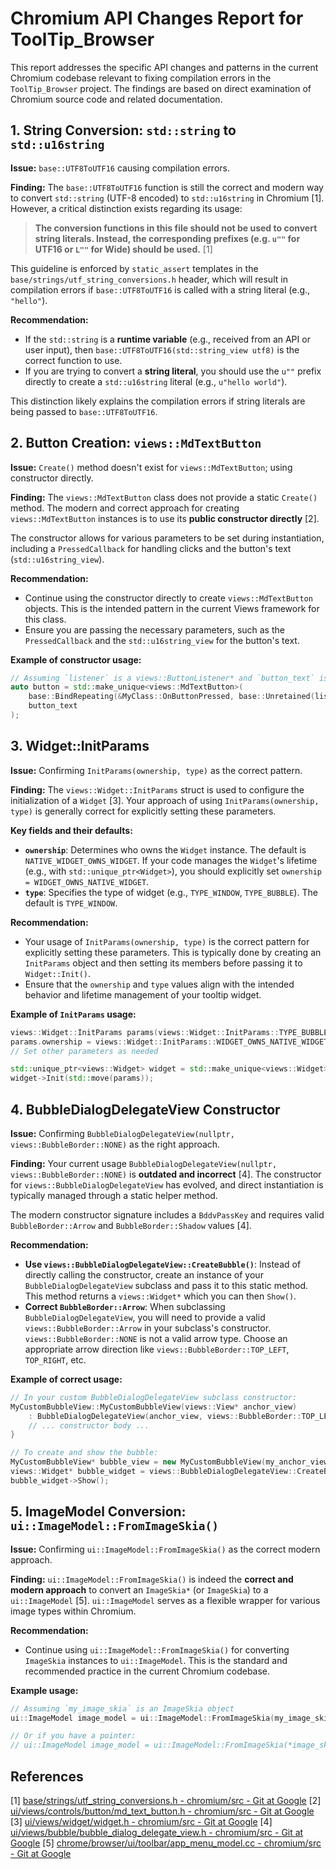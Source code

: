 # Chromium API Changes Report for ToolTip_Browser

This report addresses the specific API changes and patterns in the current Chromium codebase relevant to fixing compilation errors in the `ToolTip_Browser` project. The findings are based on direct examination of Chromium source code and related documentation.

## 1. String Conversion: `std::string` to `std::u16string`

**Issue:** `base::UTF8ToUTF16` causing compilation errors.

**Finding:** The `base::UTF8ToUTF16` function is still the correct and modern way to convert `std::string` (UTF-8 encoded) to `std::u16string` in Chromium [1]. However, a critical distinction exists regarding its usage:

> **The conversion functions in this file should not be used to convert string literals. Instead, the corresponding prefixes (e.g. `u""` for UTF16 or `L""` for Wide) should be used.** [1]

This guideline is enforced by `static_assert` templates in the `base/strings/utf_string_conversions.h` header, which will result in compilation errors if `base::UTF8ToUTF16` is called with a string literal (e.g., `"hello"`).

**Recommendation:**
*   If the `std::string` is a **runtime variable** (e.g., received from an API or user input), then `base::UTF8ToUTF16(std::string_view utf8)` is the correct function to use.
*   If you are trying to convert a **string literal**, you should use the `u""` prefix directly to create a `std::u16string` literal (e.g., `u"hello world"`).

This distinction likely explains the compilation errors if string literals are being passed to `base::UTF8ToUTF16`.

## 2. Button Creation: `views::MdTextButton`

**Issue:** `Create()` method doesn't exist for `views::MdTextButton`; using constructor directly.

**Finding:** The `views::MdTextButton` class does not provide a static `Create()` method. The modern and correct approach for creating `views::MdTextButton` instances is to use its **public constructor directly** [2].

The constructor allows for various parameters to be set during instantiation, including a `PressedCallback` for handling clicks and the button's text (`std::u16string_view`).

**Recommendation:**
*   Continue using the constructor directly to create `views::MdTextButton` objects. This is the intended pattern in the current Views framework for this class.
*   Ensure you are passing the necessary parameters, such as the `PressedCallback` and the `std::u16string_view` for the button's text.

**Example of constructor usage:**
```cpp
// Assuming `listener` is a views::ButtonListener* and `button_text` is a std::u16string_view
auto button = std::make_unique<views::MdTextButton>(
    base::BindRepeating(&MyClass::OnButtonPressed, base::Unretained(listener)),
    button_text
);
```

## 3. Widget::InitParams

**Issue:** Confirming `InitParams(ownership, type)` as the correct pattern.

**Finding:** The `views::Widget::InitParams` struct is used to configure the initialization of a `Widget` [3]. Your approach of using `InitParams(ownership, type)` is generally correct for explicitly setting these parameters.

**Key fields and their defaults:**
*   **`ownership`**: Determines who owns the `Widget` instance. The default is `NATIVE_WIDGET_OWNS_WIDGET`. If your code manages the `Widget`'s lifetime (e.g., with `std::unique_ptr<Widget>`), you should explicitly set `ownership = WIDGET_OWNS_NATIVE_WIDGET`.
*   **`type`**: Specifies the type of widget (e.g., `TYPE_WINDOW`, `TYPE_BUBBLE`). The default is `TYPE_WINDOW`.

**Recommendation:**
*   Your usage of `InitParams(ownership, type)` is the correct pattern for explicitly setting these parameters. This is typically done by creating an `InitParams` object and then setting its members before passing it to `Widget::Init()`.
*   Ensure that the `ownership` and `type` values align with the intended behavior and lifetime management of your tooltip widget.

**Example of `InitParams` usage:**
```cpp
views::Widget::InitParams params(views::Widget::InitParams::TYPE_BUBBLE);
params.ownership = views::Widget::InitParams::WIDGET_OWNS_NATIVE_WIDGET;
// Set other parameters as needed

std::unique_ptr<views::Widget> widget = std::make_unique<views::Widget>();
widget->Init(std::move(params));
```

## 4. BubbleDialogDelegateView Constructor

**Issue:** Confirming `BubbleDialogDelegateView(nullptr, views::BubbleBorder::NONE)` as the right approach.

**Finding:** Your current usage `BubbleDialogDelegateView(nullptr, views::BubbleBorder::NONE)` is **outdated and incorrect** [4]. The constructor for `views::BubbleDialogDelegateView` has evolved, and direct instantiation is typically managed through a static helper method.

The modern constructor signature includes a `BddvPassKey` and requires valid `BubbleBorder::Arrow` and `BubbleBorder::Shadow` values [4].

**Recommendation:**
*   **Use `views::BubbleDialogDelegateView::CreateBubble()`**: Instead of directly calling the constructor, create an instance of your `BubbleDialogDelegateView` subclass and pass it to this static method. This method returns a `views::Widget*` which you can then `Show()`.
*   **Correct `BubbleBorder::Arrow`**: When subclassing `BubbleDialogDelegateView`, you will need to provide a valid `views::BubbleBorder::Arrow` in your subclass's constructor. `views::BubbleBorder::NONE` is not a valid arrow type. Choose an appropriate arrow direction like `views::BubbleBorder::TOP_LEFT`, `TOP_RIGHT`, etc.

**Example of correct usage:**

```cpp
// In your custom BubbleDialogDelegateView subclass constructor:
MyCustomBubbleView::MyCustomBubbleView(views::View* anchor_view) 
    : BubbleDialogDelegateView(anchor_view, views::BubbleBorder::TOP_LEFT) { // Choose appropriate arrow
    // ... constructor body ...
}

// To create and show the bubble:
MyCustomBubbleView* bubble_view = new MyCustomBubbleView(my_anchor_view);
views::Widget* bubble_widget = views::BubbleDialogDelegateView::CreateBubble(bubble_view);
bubble_widget->Show();
```

## 5. ImageModel Conversion: `ui::ImageModel::FromImageSkia()`

**Issue:** Confirming `ui::ImageModel::FromImageSkia()` as the correct modern approach.

**Finding:** `ui::ImageModel::FromImageSkia()` is indeed the **correct and modern approach** to convert an `ImageSkia*` (or `ImageSkia`) to a `ui::ImageModel` [5]. `ui::ImageModel` serves as a flexible wrapper for various image types within Chromium.

**Recommendation:**
*   Continue using `ui::ImageModel::FromImageSkia()` for converting `ImageSkia` instances to `ui::ImageModel`. This is the standard and recommended practice in the current Chromium codebase.

**Example usage:**

```cpp
// Assuming `my_image_skia` is an ImageSkia object
ui::ImageModel image_model = ui::ImageModel::FromImageSkia(my_image_skia);

// Or if you have a pointer:
// ui::ImageModel image_model = ui::ImageModel::FromImageSkia(*image_skia_ptr);
```

## References

[1] [base/strings/utf_string_conversions.h - chromium/src - Git at Google](https://chromium.googlesource.com/chromium/src/+/master/base/strings/utf_string_conversions.h)
[2] [ui/views/controls/button/md_text_button.h - chromium/src - Git at Google](https://chromium.googlesource.com/chromium/src/+/master/ui/views/controls/button/md_text_button.h)
[3] [ui/views/widget/widget.h - chromium/src - Git at Google](https://chromium.googlesource.com/chromium/src/+/HEAD/ui/views/widget/widget.h)
[4] [ui/views/bubble/bubble_dialog_delegate_view.h - chromium/src - Git at Google](https://chromium.googlesource.com/chromium/src/+/HEAD/ui/views/bubble/bubble_dialog_delegate_view.h)
[5] [chrome/browser/ui/toolbar/app_menu_model.cc - chromium/src - Git at Google](https://chromium.googlesource.com/chromium/src/+/master/chrome/browser/ui/toolbar/app_menu_model.cc)


